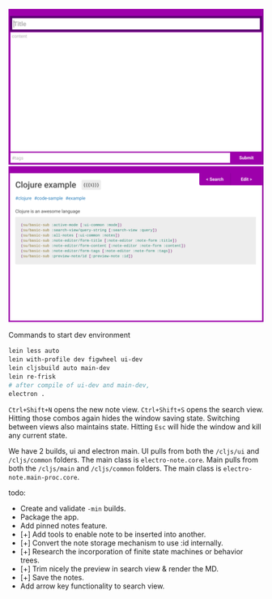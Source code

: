 ![alt text](github/images/NewNote.png)
![alt text](github/images/NoteViewer.png)


Commands to start dev environment 

```bash
lein less auto
lein with-profile dev figwheel ui-dev
lein cljsbuild auto main-dev
lein re-frisk
# after compile of ui-dev and main-dev, 
electron .
```

`Ctrl+Shift+N` opens the new note view. `Ctrl+Shift+S` opens the search view. Hitting those combos again hides the window saving state. Switching between views also maintains state. Hitting `Esc` will hide the window and kill any current state. 

We have 2 builds, ui and electron main. UI pulls from both the `/cljs/ui` and `/cljs/common` folders. The main class is `electro-note.core`. Main pulls from both the `/cljs/main` and `/cljs/common` folders. The main class is `electro-note.main-proc.core`. 

todo:

 - Create and validate `-min` builds.
 - Package the app.
 - Add pinned notes feature.
 - [+] Add tools to enable note to be inserted into another.
 - [+] Convert the note storage mechanism to use :id internally.
 - [+] Research the incorporation of finite state machines or behavior trees.
 - [+] Trim nicely the preview in search view & render the MD.
 - [+] Save the notes.
 - Add arrow key functionality to search view.
